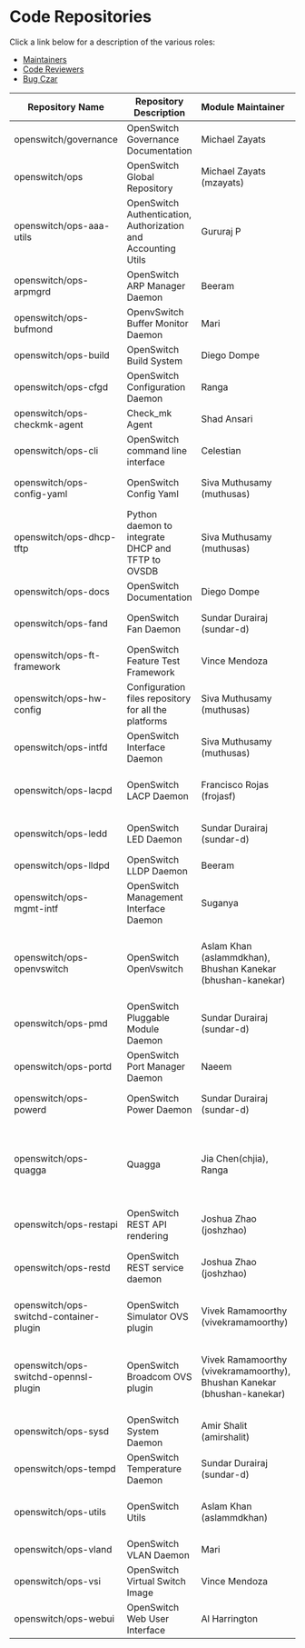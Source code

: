 # Code Repositories

Click a link below for a description of the various roles:
* [Maintainers](http://governance.openswitch.net/governance/maintainers.html)
* [Code Reviewers](http://governance.openswitch.net/governance/core-reviewers.html)
* [Bug Czar](http://governance.openswitch.net/governance/bug-czar.html)

| Repository Name | Repository Description | Module Maintainer | Code Reviewer | Bug czar |
| --------------- | ---------------------- |:----------------- |:------------- |:-------- |
| openswitch/governance | OpenSwitch Governance Documentation | Michael Zayats | Michael Zayats | Michael Zayats |
| openswitch/ops | OpenSwitch Global Repository | Michael Zayats (mzayats) | Michael Zayats (mzayats), Diego Dompe, Jenna Hung | Kuntal Daftary (kuntaldaftary) |
| openswitch/ops-aaa-utils | OpenSwitch Authentication, Authorization and Accounting Utils | Gururaj P | Gururaj P | Sandeep N |
| openswitch/ops-arpmgrd | OpenSwitch ARP Manager Daemon | Beeram | Beeram | Avinash |
| openswitch/ops-bufmond | OpenvSwitch Buffer Monitor Daemon | Mari | Mari, Mithun | Mithun |
| openswitch/ops-build | OpenSwitch Build System | Diego Dompe | Diego Dompe, Jenna Hung | Diego Dompe |
| openswitch/ops-cfgd | OpenSwitch Configuration Daemon | Ranga | Beeram | Chandru |
| openswitch/ops-checkmk-agent | Check_mk Agent | Shad Ansari | Shad Ansari, Ganesh Iyer | Shad Ansari |
| openswitch/ops-cli | OpenSwitch command line interface | Celestian | Celestian, Guru P | Satchit |
| openswitch/ops-config-yaml | OpenSwitch Config Yaml | Siva Muthusamy (muthusas) | Siva Muthusamy (muthusas), Varun Vijayakumar(vijavaru) | Siva Muthusamy (muthusas) |
| openswitch/ops-dhcp-tftp | Python daemon to integrate DHCP and TFTP to OVSDB | Siva Muthusamy (muthusas) | Siva Muthusamy (muthusas), Varun Vijayakumar(vijavaru) | Siva Muthusamy (muthusas) |
| openswitch/ops-docs | OpenSwitch Documentation | Diego Dompe | Diego Dompe | Diego Dompe |
| openswitch/ops-fand | OpenSwitch Fan Daemon | Sundar Durairaj (sundar-d) | Sundar Durairaj (sundar-d), Kiran Vaddey | Sundar Durairaj (sundar-d) |
| openswitch/ops-ft-framework | OpenSwitch Feature Test Framework | Vince Mendoza | Vince Mendoza, Payal Upadhyaya | Vince Mendoza |
| openswitch/ops-hw-config | Configuration files repository for all the platforms | Siva Muthusamy (muthusas) | Siva Muthusamy (muthusas), Ganesh Iyer | Siva Muthusamy (muthusas) |
| openswitch/ops-intfd | OpenSwitch Interface Daemon | Siva Muthusamy (muthusas) | Siva Muthusamy (muthusas), Ganesh Iyer | Siva Muthusamy (muthusas) |
| openswitch/ops-lacpd | OpenSwitch LACP Daemon | Francisco Rojas (frojasf) | Andres Araya (andres-francisco-araya), Kattia Chaves (kchavesr) | Noel Delgado (noeldelgadoc) |
| openswitch/ops-ledd | OpenSwitch LED Daemon | Sundar Durairaj (sundar-d) | Sundar Durairaj (sundar-d), Kiran Vaddey | Sundar Durairaj (sundar-d) |
| openswitch/ops-lldpd | OpenSwitch LLDP Daemon | Beeram | Beeram | Beeram |
| openswitch/ops-mgmt-intf | OpenSwitch Management Interface Daemon | Suganya | Suganya, Ranga | Ezhilan |
| openswitch/ops-openvswitch | OpenSwitch OpenVswitch | Aslam Khan (aslammdkhan), Bhushan Kanekar (bhushan-kanekar) | Aslam Khan (aslammdkhan), Ligeo George (ligeo-george), Bhushan Kanekar (bhushan-kanekar) | Aslam Khan (aslammdkhan), Bhushan Kanekar (bhushan-kanekar) |
| openswitch/ops-pmd | OpenSwitch Pluggable Module Daemon | Sundar Durairaj (sundar-d) | Sundar Durairaj (sundar-d), Kiran Vaddey | Sundar Durairaj (sundar-d) |
| openswitch/ops-portd | OpenSwitch Port Manager Daemon | Naeem | Beeram, Naeem | Nirmalya |
| openswitch/ops-powerd | OpenSwitch Power Daemon | Sundar Durairaj (sundar-d) | Sundar Durairaj (sundar-d), Kiran Vaddey | Sundar Durairaj (sundar-d) |
| openswitch/ops-quagga | Quagga | Jia Chen(chjia), Ranga | Jia Chen(chjia), Maheshwari Sirigadi (sirigadi), Aslam Khan (aslammdkhan), Ranga, Beeram, Naeem | Jia Chen(chjia), Naeem |
| openswitch/ops-restapi | OpenSwitch REST API rendering | Joshua Zhao (joshzhao) | Mir Ali (mirmali), Neeta Bhat (bhatnee) | Oleg Spirt (olegspirt) |
| openswitch/ops-restd | OpenSwitch REST service daemon | Joshua Zhao (joshzhao) | Mir Ali (mirmali), Neeta Bhat (bhatnee), Sayali Mane | Oleg Spirt (olegspirt) |
| openswitch/ops-switchd-container-plugin | OpenSwitch Simulator OVS plugin | Vivek Ramamoorthy (vivekramamoorthy) | Vivek Ramamoorthy (vivekramamoorthy), Ligeo George (ligeo-george) | Vivek Ramamoorthy (vivekramamoorthy) |
| openswitch/ops-switchd-opennsl-plugin | OpenSwitch Broadcom OVS plugin | Vivek Ramamoorthy (vivekramamoorthy), Bhushan Kanekar (bhushan-kanekar) | Vivek Ramamoorthy (vivekramamoorthy), Ligeo George (ligeo-george), Bhushan Kanekar (bhushan-kanekar) | Vivek Ramamoorthy (vivekramamoorthy), Bhushan Kanekar (bhushan-kanekar) |
| openswitch/ops-sysd | OpenSwitch System Daemon | Amir Shalit (amirshalit) | Cihangir Akyol (cakyol), Chinh Le (chinhtle) | Oleg Spirt (olegspirt) |
| openswitch/ops-tempd | OpenSwitch Temperature Daemon | Sundar Durairaj (sundar-d) | Sundar Durairaj (sundar-d), Kiran Vaddey | Sundar Durairaj (sundar-d) |
| openswitch/ops-utils | OpenSwitch Utils | Aslam Khan (aslammdkhan) | Aslam Khan (aslammdkhan), Ligeo George (ligeo-george) | Aslam Khan (aslammdkhan) |
| openswitch/ops-vland | OpenSwitch VLAN Daemon | Mari | Mari | Mithun |
| openswitch/ops-vsi | OpenSwitch Virtual Switch Image | Vince Mendoza | Vince Mendoza, Payal Upadhyaya | Vince Mendoza |
| openswitch/ops-webui | OpenSwitch Web User Interface | Al Harrington | Al Harrington, Frank Wood, Kelsey Dedoshka | Al Harrington |
